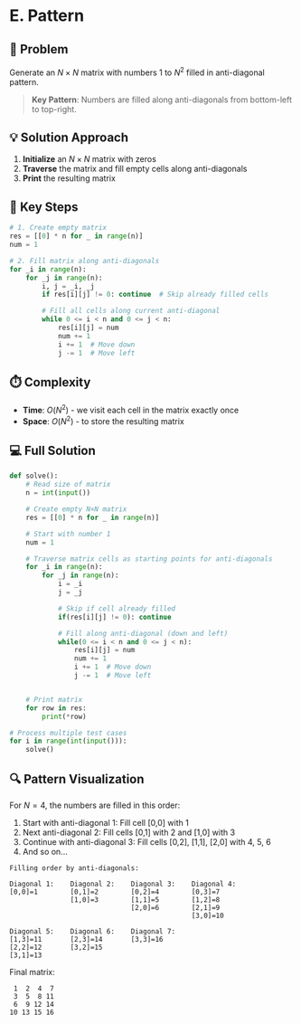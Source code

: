 # E. Pattern

## 📝 Problem

Generate an $N \times N$ matrix with numbers 1 to $N^2$ filled in anti-diagonal pattern.

> **Key Pattern**: Numbers are filled along anti-diagonals from bottom-left to top-right.

## 💡 Solution Approach

1. **Initialize** an $N \times N$ matrix with zeros
2. **Traverse** the matrix and fill empty cells along anti-diagonals
3. **Print** the resulting matrix

## 🔑 Key Steps

```python
# 1. Create empty matrix
res = [[0] * n for _ in range(n)]
num = 1

# 2. Fill matrix along anti-diagonals
for _i in range(n):
    for _j in range(n):
        i, j = _i, _j
        if res[i][j] != 0: continue  # Skip already filled cells

        # Fill all cells along current anti-diagonal
        while 0 <= i < n and 0 <= j < n:
            res[i][j] = num
            num += 1
            i += 1  # Move down
            j -= 1  # Move left
```

## ⏱️ Complexity

- **Time**: $O(N^2)$ - we visit each cell in the matrix exactly once
- **Space**: $O(N^2)$ - to store the resulting matrix

## 💻 Full Solution

```python
def solve():
    # Read size of matrix
    n = int(input())

    # Create empty N×N matrix
    res = [[0] * n for _ in range(n)]

    # Start with number 1
    num = 1

    # Traverse matrix cells as starting points for anti-diagonals
    for _i in range(n):
        for _j in range(n):
            i = _i
            j = _j

            # Skip if cell already filled
            if(res[i][j] != 0): continue

            # Fill along anti-diagonal (down and left)
            while(0 <= i < n and 0 <= j < n):
                res[i][j] = num
                num += 1
                i += 1  # Move down
                j -= 1  # Move left


    # Print matrix
    for row in res:
        print(*row)

# Process multiple test cases
for i in range(int(input())):
    solve()
```

## 🔍 Pattern Visualization

For $N=4$, the numbers are filled in this order:

1. Start with anti-diagonal 1: Fill cell [0,0] with 1
2. Next anti-diagonal 2: Fill cells [0,1] with 2 and [1,0] with 3
3. Continue with anti-diagonal 3: Fill cells [0,2], [1,1], [2,0] with 4, 5, 6
4. And so on...

```
Filling order by anti-diagonals:

Diagonal 1:    Diagonal 2:    Diagonal 3:    Diagonal 4:
[0,0]=1        [0,1]=2        [0,2]=4        [0,3]=7
               [1,0]=3        [1,1]=5        [1,2]=8
                              [2,0]=6        [2,1]=9
                                             [3,0]=10

Diagonal 5:    Diagonal 6:    Diagonal 7:
[1,3]=11       [2,3]=14       [3,3]=16
[2,2]=12       [3,2]=15
[3,1]=13
```

Final matrix:

```
 1  2  4  7
 3  5  8 11
 6  9 12 14
10 13 15 16
```
